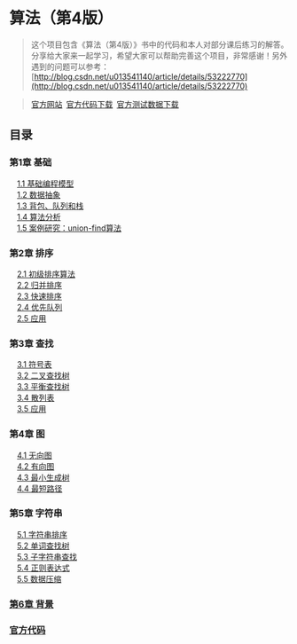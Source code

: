 算法（第4版）
==========

>这个项目包含《算法（第4版）》书中的代码和本人对部分课后练习的解答。分享给大家来一起学习，希望大家可以帮助完善这个项目，非常感谢！另外遇到的问题可以参考：[http://blog.csdn.net/u013541140/article/details/53222770](http://blog.csdn.net/u013541140/article/details/53222770)

>[官方网站](http://algs4.cs.princeton.edu/home/)&ensp;[官方代码下载](http://algs4.cs.princeton.edu/code/algs4.jar)&ensp;[官方测试数据下载](http://algs4.cs.princeton.edu/code/algs4-data.zip)

目录
----

### 第1章 基础
&emsp;[1.1 基础编程模型](https://github.com/lucicpt/Algorithms/tree/master/src/com/luci/algorithms/chapter1_1)<br />
&emsp;[1.2 数据抽象](https://github.com/lucicpt/Algorithms/tree/master/src/com/luci/algorithms/chapter1_2)<br />
&emsp;[1.3 背包、队列和栈](https://github.com/lucicpt/Algorithms/tree/master/src/com/luci/algorithms/chapter1_3)<br />
&emsp;[1.4 算法分析](https://github.com/lucicpt/Algorithms/tree/master/src/com/luci/algorithms/chapter1_4)<br />
&emsp;[1.5 案例研究：union-find算法](https://github.com/lucicpt/Algorithms/tree/master/src/com/luci/algorithms/chapter1_5)<br />
### 第2章 排序
&emsp;[2.1 初级排序算法](https://github.com/lucicpt/Algorithms/tree/master/src/com/luci/algorithms/chapter2_1)<br />
&emsp;[2.2 归并排序](https://github.com/lucicpt/Algorithms/tree/master/src/com/luci/algorithms/chapter2_2)<br />
&emsp;[2.3 快速排序](https://github.com/lucicpt/Algorithms/tree/master/src/com/luci/algorithms/chapter2_3)<br />
&emsp;[2.4 优先队列](https://github.com/lucicpt/Algorithms/tree/master/src/com/luci/algorithms/chapter2_4)<br />
&emsp;[2.5 应用](https://github.com/lucicpt/Algorithms/tree/master/src/com/luci/algorithms/chapter2_5)<br />
### 第3章 查找
&emsp;[3.1 符号表](https://github.com/lucicpt/Algorithms/tree/master/src/com/luci/algorithms/chapter3_1)<br />
&emsp;[3.2 二叉查找树](https://github.com/lucicpt/Algorithms/tree/master/src/com/luci/algorithms/chapter3_2)<br />
&emsp;[3.3 平衡查找树](https://github.com/lucicpt/Algorithms/tree/master/src/com/luci/algorithms/chapter3_3)<br />
&emsp;[3.4 散列表](https://github.com/lucicpt/Algorithms/tree/master/src/com/luci/algorithms/chapter3_4)<br />
&emsp;[3.5 应用](https://github.com/lucicpt/Algorithms/tree/master/src/com/luci/algorithms/chapter3_5)<br />
### 第4章 图
&emsp;[4.1 无向图](https://github.com/lucicpt/Algorithms/tree/master/src/com/luci/algorithms/chapter4_1)<br />
&emsp;[4.2 有向图](https://github.com/lucicpt/Algorithms/tree/master/src/com/luci/algorithms/chapter4_2)<br />
&emsp;[4.3 最小生成树](https://github.com/lucicpt/Algorithms/tree/master/src/com/luci/algorithms/chapter4_3)<br />
&emsp;[4.4 最短路径](https://github.com/lucicpt/Algorithms/tree/master/src/com/luci/algorithms/chapter4_4)<br />
### 第5章 字符串
&emsp;[5.1 字符串排序](https://github.com/lucicpt/Algorithms/tree/master/src/com/luci/algorithms/chapter5_1)<br />
&emsp;[5.2 单词查找树](https://github.com/lucicpt/Algorithms/tree/master/src/com/luci/algorithms/chapter5_2)<br />
&emsp;[5.3 子字符串查找](https://github.com/lucicpt/Algorithms/tree/master/src/com/luci/algorithms/chapter5_3)<br />
&emsp;[5.4 正则表达式](https://github.com/lucicpt/Algorithms/tree/master/src/com/luci/algorithms/chapter5_4)<br />
&emsp;[5.5 数据压缩](https://github.com/lucicpt/Algorithms/tree/master/src/com/luci/algorithms/chapter5_5)<br />
### [第6章 背景](https://github.com/lucicpt/Algorithms/tree/master/src/com/luci/algorithms/chapter6)<br />
### [官方代码](https://github.com/lucicpt/Algorithms/tree/master/src/edu/princeton/cs/algs4)<br />
